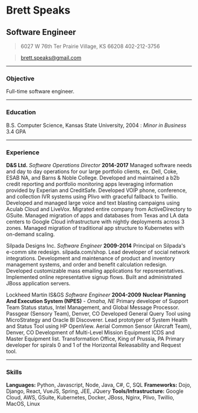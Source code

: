 # Brett Speaks
## Software Engineer

> 6027 W 76th Ter
> Prairie Village, KS 66208
> 402-212-3756

> [brett.speaks@gmail.com](brett.speaks@gmail.com)

------

### Objective

Full-time software engineer.

------

### Education

B.S. Computer Science, Kansas State University, 2004
: *Minor in Business*
  3.4 GPA

------

### Experience

__D&S Ltd.__
*Software Operations Director*
__2014-2017__
Managed software needs and day to day operations for our large portfolio clients, ex. Dell, Coke, ESAB NA, and Barns & Noble College.
Developed and maintained a b2b credit reporting and portfolio monitoring apps leveraging information provided by Experian and CreditSafe.
Developed VOIP phone, conference, and collection IVR systems using Plivo with graceful fallback to Twillio.
Developed and managed large voice and text blasting campaigns using Aculab Cloud and LiveVox.
Migrated entire company from ActiveDirectory to GSuite.
Managed migration of apps and databases from Texas and LA data centers to Google Cloud infrastructure with nightly deployments across 3 zones.
Managed migration of traditional app structure to Kubernetes with on-demand scaling.

Silpada Designs Inc.
*Software Engineer*
__2009-2014__
Principal on Silpada's e-comm site redesign. silpada.com/shop.
Lead developer of social network integrations.
Development and maintenance of product and inventory management systems, and order and benefit calculation redesign.
Developed customizable mass emailing applications for repsresentatives.
Implemented online representative signup flows.
Built and administrated JBoss application servers.

Lockheed Martin IS&GS
*Software Engineer*
__2004-2009__
__Nuclear Planning And Execution System (NPES)__ - *Omaha, NE*
Primary developer of Support Team Status status, Intel Management, and Global Message Processor.
Passgear (Sensory Team), Denver, CO
Developed General Query Tool using MicroStrategy and Oracle BI Discoverer.
Lead prototyper of System Health and Status Tool using HP OpenView.
Aerial Common Sensor (Aircraft Team), Denver, CO
Development of Multi-Level Mission Equipment ICDS and Master Equipment list.
Transformation Office, King of Prussia, PA
Primary developer for spirals 0 and 1 of the Horizontal Releasability and Request tool.

------

### Skills

__Languages:__ Python, Javascript, Node, Java, C#, C, SQL
__Frameworks:__ Dojo, Django, React, VueJS, Spring, JEE, JQuery
__Tools/Infrastructure:__ Google Cloud, AWS, GSuite,  Kubernetes, Docker, JBoss, Nginx, Plivo, Twillio, MacOS, Linux
